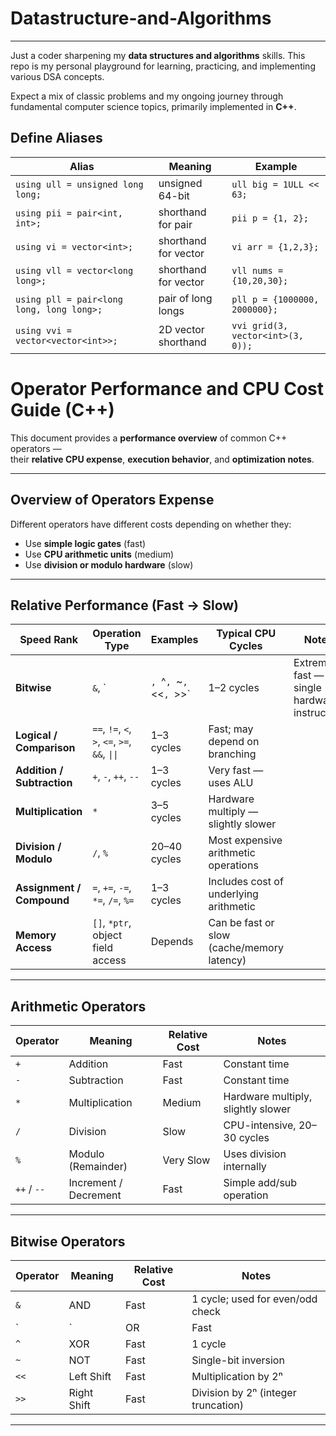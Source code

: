 # Datastructure-and-Algorithms

---

Just a coder sharpening my **data structures and algorithms** skills. This repo is my personal playground for learning, practicing, and implementing various DSA concepts.

Expect a mix of classic problems and my ongoing journey through fundamental computer science topics, primarily implemented in **C++**.

## Define Aliases

| Alias                                     | Meaning                         | Example                           |
| ----------------------------------------- | ------------------------------- | --------------------------------- |
| `using ull = unsigned long long;`         | unsigned 64-bit                 | `ull big = 1ULL << 63;`           |
| `using pii = pair<int, int>;`             | shorthand for pair              | `pii p = {1, 2};`                 |
| `using vi = vector<int>;`                 | shorthand for vector<int>       | `vi arr = {1,2,3};`               |
| `using vll = vector<long long>;`          | shorthand for vector<long long> | `vll nums = {10,20,30};`          |
| `using pll = pair<long long, long long>;` | pair of long longs              | `pll p = {1000000, 2000000};`     |
| `using vvi = vector<vector<int>>;`        | 2D vector shorthand             | `vvi grid(3, vector<int>(3, 0));` |


# Operator Performance and CPU Cost Guide (C++)

This document provides a **performance overview** of common C++ operators —  
their **relative CPU expense**, **execution behavior**, and **optimization notes**.

---

## Overview of Operators Expense

Different operators have different costs depending on whether they:
- Use **simple logic gates** (fast)
- Use **CPU arithmetic units** (medium)
- Use **division or modulo hardware** (slow)

---

## Relative Performance (Fast → Slow)

| Speed Rank | Operation Type | Examples | Typical CPU Cycles | Notes |
|-------------|----------------|-----------|--------------------|--------|
| **Bitwise** | `&`, `|`, `^`, `~`, `<<`, `>>` | 1–2 cycles | Extremely fast — single hardware instruction |
| **Logical / Comparison** | `==`, `!=`, `<`, `>`, `<=`, `>=`, `&&`, `\|\|` | 1–3 cycles | Fast; may depend on branching |
| **Addition / Subtraction** | `+`, `-`, `++`, `--` | 1–3 cycles | Very fast — uses ALU |
| **Multiplication** | `*` | 3–5 cycles | Hardware multiply — slightly slower |
| **Division / Modulo** | `/`, `%` | 20–40 cycles | Most expensive arithmetic operations |
| **Assignment / Compound** | `=`, `+=`, `-=`, `*=`, `/=`, `%=` | 1–3 cycles | Includes cost of underlying arithmetic |
| **Memory Access** | `[]`, `*ptr`, object field access | Depends | Can be fast or slow (cache/memory latency) |

---

## Arithmetic Operators

| Operator | Meaning | Relative Cost | Notes |
|-----------|----------|----------------|-------|
| `+` | Addition | Fast | Constant time |
| `-` | Subtraction | Fast | Constant time |
| `*` | Multiplication | Medium | Hardware multiply, slightly slower |
| `/` | Division | Slow | CPU-intensive, 20–30 cycles |
| `%` | Modulo (Remainder) | Very Slow | Uses division internally |
| `++` / `--` | Increment / Decrement | Fast | Simple add/sub operation |

---

## Bitwise Operators

| Operator | Meaning | Relative Cost | Notes |
|-----------|----------|----------------|-------|
| `&` | AND | Fast | 1 cycle; used for even/odd check |
| `|` | OR | Fast | 1 cycle |
| `^` | XOR | Fast | 1 cycle |
| `~` | NOT | Fast | Single-bit inversion |
| `<<` | Left Shift | Fast | Multiplication by 2ⁿ |
| `>>` | Right Shift | Fast | Division by 2ⁿ (integer truncation) |

---


